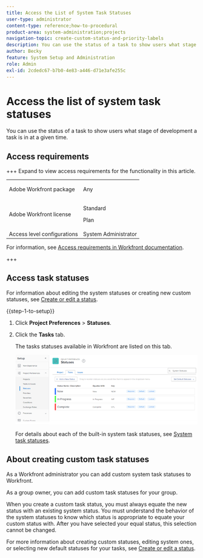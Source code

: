 ```yaml
---
title: Access the List of System Task Statuses
user-type: administrator
content-type: reference;how-to-procedural
product-area: system-administration;projects
navigation-topic: create-custom-status-and-priority-labels
description: You can use the status of a task to show users what stage of development a task is in at a given time.
author: Becky
feature: System Setup and Administration
role: Admin
exl-id: 2cdedc67-b7b0-4e83-a446-d71e3afe255c
---
```

# Access the list of system task statuses

You can use the status of a task to show users what stage of development a task is in at a given time.

## Access requirements

+++ Expand to view access requirements for the functionality in this article.

<table style="table-layout:auto"> 
 <col> 
 <col> 
 <tbody> 
  <tr> 
   <td>Adobe Workfront package</td> 
   <td><p>Any</p></td> 
  </tr> 
  <tr> 
   <td>Adobe Workfront license</td> 
   <td><p>Standard</p>
       <p>Plan</p></td>
  </tr> 
  <tr> 
   <td>Access level configurations</td> 
   <td>System Administrator</td> 
  </tr> 
 </tbody> 
</table>

For information, see [Access requirements in Workfront documentation](/help/quicksilver/administration-and-setup/add-users/access-levels-and-object-permissions/access-level-requirements-in-documentation.md).

+++

## Access task statuses

For information about editing the system statuses or creating new custom statuses, see [Create or edit a status](../../../administration-and-setup/customize-workfront/creating-custom-status-and-priority-labels/create-or-edit-a-status.md).

{{step-1-to-setup}}

1. Click **Project Preferences** > **Statuses**.

1. Click the **Tasks** tab.

   The tasks statuses available in Workfront are listed on this tab.

   ![Task status](assets/task-status.png)

   For details about each of the built-in system task statuses, see [System task statuses](../../../administration-and-setup/customize-workfront/creating-custom-status-and-priority-labels/system-task-statuses.md).

## About creating custom task statuses

As a Workfront administrator you can add custom system task statuses to Workfront.

As a group owner, you can add custom task statuses for your group.

When you create a custom task status, you must always equate the new status with an existing system status. You must understand the behavior of the system statuses to know which status is appropriate to equate your custom status with. After you have selected your equal status, this selection cannot be changed.

For more information about creating custom statuses, editing system ones, or selecting new default statuses for your tasks, see [Create or edit a status](../../../administration-and-setup/customize-workfront/creating-custom-status-and-priority-labels/create-or-edit-a-status.md).
